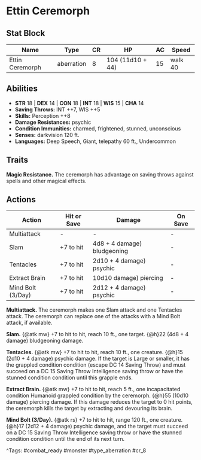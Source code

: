 # Ettin Ceremorph

## Stat Block

| Name | Type | CR | HP | AC | Speed |
|------|------|----|----|----|-------|
| Ettin Ceremorph | aberration | 8 | 104 (11d10 + 44) | 15 | walk 40 |

## Abilities

- **STR** 18 | **DEX** 14 | **CON** 18 | **INT** 18 | **WIS** 15 | **CHA** 14
- **Saving Throws:** INT ++7, WIS ++5  
- **Skills:** Perception ++8  
- **Damage Resistances:** psychic  
- **Condition Immunities:** charmed, frightened, stunned, unconscious  
- **Senses:** darkvision 120 ft.  
- **Languages:** Deep Speech, Giant, telepathy 60 ft., Undercommon

## Traits

**Magic Resistance.** The ceremorph has advantage on saving throws against spells and other magical effects.


## Actions

| Action | Hit or Save | Damage | On Save |
|--------|--------------|--------|----------|
| Multiattack | - | - | - |
| Slam | +7 to hit | 4d8 + 4 damage) bludgeoning | - |
| Tentacles | +7 to hit | 2d10 + 4 damage) psychic | - |
| Extract Brain | +7 to hit | 10d10 damage) piercing | - |
| Mind Bolt (3/Day) | +7 to hit | 2d12 + 4 damage) psychic | - |

**Multiattack.** The ceremorph makes one Slam attack and one Tentacles attack. The ceremorph can replace one of the attacks with a Mind Bolt attack, if available.

**Slam.** {@atk mw} +7 to hit to hit, reach 10 ft., one target. {@h}22 (4d8 + 4 damage) bludgeoning damage.

**Tentacles.** {@atk mw} +7 to hit to hit, reach 10 ft., one creature. {@h}15 (2d10 + 4 damage) psychic damage. If the target is Large or smaller, it has the grappled condition condition (escape DC 14 Saving Throw) and must succeed on a DC 15 Saving Throw Intelligence saving throw or have the stunned condition condition until this grapple ends.

**Extract Brain.** {@atk mw} +7 to hit to hit, reach 5 ft., one incapacitated condition Humanoid grappled condition by the ceremorph. {@h}55 (10d10 damage) piercing damage. If this damage reduces the target to 0 hit points, the ceremorph kills the target by extracting and devouring its brain.

**Mind Bolt (3/Day).** {@atk rs} +7 to hit to hit, range 120 ft., one creature. {@h}17 (2d12 + 4 damage) psychic damage, and the target must succeed on a DC 15 Saving Throw Intelligence saving throw or have the stunned condition condition until the end of its next turn.


^Tags: #combat_ready #monster #type_aberration #cr_8